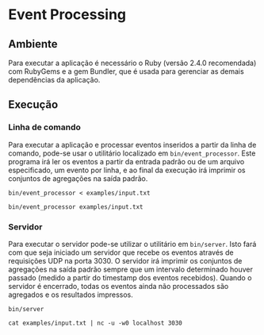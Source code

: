 # Event Processing

## Ambiente

Para executar a aplicação é necessário o Ruby (versão 2.4.0 recomendada) com RubyGems e a gem Bundler, que é usada para gerenciar as demais dependências da aplicação.

## Execução

### Linha de comando

Para executar a aplicação e processar eventos inseridos a partir da linha de comando, pode-se usar o utilitário localizado em `bin/event_processor`. Este programa irá ler os eventos a partir da entrada padrão ou de um arquivo especificado, um evento por linha, e ao final da execução irá imprimir os conjuntos de agregações na saída padrão.

```
bin/event_processor < examples/input.txt
```
```
bin/event_processor examples/input.txt
```

### Servidor

Para executar o servidor pode-se utilizar o utilitário em `bin/server`. Isto fará com que seja iniciado um servidor que recebe os eventos através de requisições UDP na porta 3030. O servidor irá imprimir os conjuntos de agregações na saída padrão sempre que um intervalo determinado houver passado (medido a partir do timestamp dos eventos recebidos). Quando o servidor é encerrado, todas os eventos ainda não processados são agregados e os resultados impressos.

```
bin/server
```
```
cat examples/input.txt | nc -u -w0 localhost 3030
```
